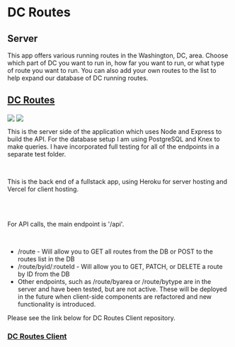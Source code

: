 # DC Routes

## Server

<p>This app offers various running routes in the Washington, DC, area. Choose which part of DC you want to run in, how far you want to run, or what type of route you want to run. You can also add your own routes to the list to help expand our database of DC running routes.</p>

## [DC Routes](https://dc-routes-client.vercel.app/)

<img align='center' src='https://mkdnt.github.io/dc-routes-client/readme_images/list.jpeg' />
<img align='center' src='https://mkdnt.github.io/dc-routes-client/readme_images/route.jpeg' />

<br/>
<p>This is the server side of the application which uses Node and Express to build the API. For the database setup I am using PostgreSQL and Knex to make queries.
 I have incorporated full testing for all of the endpoints in a separate test folder.</p>
<br/>
<p>This is the back end of a fullstack app, using Heroku for server hosting and Vercel for client hosting.</p>
<br/>
<br/>
<p>For API calls, the main endpoint is '/api'.</p>
<br/>
<ul>
<li>/route - Will allow you to GET all routes from the DB or POST to the routes list in the DB</li>
<li>/route/byid/:routeId - Will allow you to GET, PATCH, or DELETE a route by ID from the DB</li>
<li>Other endpoints, such as /route/byarea or /route/bytype are in the server and have been tested, but are not active. These will be deployed in the future when client-side components are refactored and new functionality is introduced.</li>
</ul>

<p>Please see the link below for DC Routes Client repository.</p>

### [DC Routes Client](https://github.com/mkdnt/dc-routes-client)
